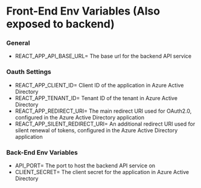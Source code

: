 # Front-End Env Variables (Also exposed to backend)
### General 
* REACT_APP_API_BASE_URL= The base url for the backend API service

### Oauth Settings
* REACT_APP_CLIENT_ID= Client ID of the application in Azure Active Directory
* REACT_APP_TENANT_ID= Tenant ID of the tenant in Azure Active Directory
* REACT_APP_REDIRECT_URI= The main redirect URI used for OAuth2.0, configured in the Azure Active Directory application
* REACT_APP_SILENT_REDIRECT_URI= An additional redirect URI used for silent renewal of tokens, configured in the Azure Active Directory application

### Back-End Env Variables
* API_PORT= The port to host the backend API service on
* CLIENT_SECRET= The client secret for the application in Azure Active Directory
